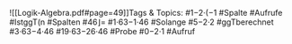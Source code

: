 
![[Logik-Algebra.pdf#page=49]]Tags & Topics:
   #1−2·(−1
   #Spalte
   #Aufrufe
   #IstggT(n
   #Spalten
   #46⌋=
   #1·63−1·46
   #Solange
   #5−2·2
   #ggTberechnet
   #3·63−4·46
   #19·63−26·46
   #Probe
   #0−2·1
   #Aufruf